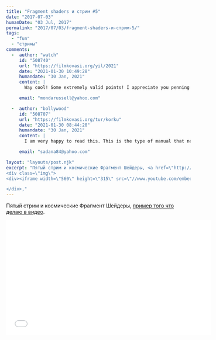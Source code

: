 ```yaml
---
title: "Fragment shaders и стрим #5"
date: "2017-07-03"
humanDate: "03 Jul, 2017"
permalink: "2017/07/03/fragment-shaders-и-стрим-5/"
tags: 
  - "fun"
  - "стримы"
comments: 
  -  author: "watch"
     id: "508740"
     url: "https://filmkovasi.org/yil/2021"
     date: "2021-01-30 10:49:28"
     humandate: "30 Jan, 2021"
     content: | 
       Way cool! Some extremely valid points! I appreciate you penning this write-up and also the rest of the site is really good. Gianna Jim Torre

     email: "mondarussell@yahoo.com"

  -  author: "bollywood"
     id: "508707"
     url: "https://filmkovasi.org/tur/korku"
     date: "2021-01-30 08:44:20"
     humandate: "30 Jan, 2021"
     content: | 
       I am very happy to read this. This is the type of manual that needs to be given and not the random misinformation that is at the other blogs. Appreciate your sharing this greatest doc. Susi Gerry Linc

     email: "sadana84@yahoo.com"

layout: "layouts/post.njk"
excerpt: "Пятый стрим и космические Фрагмент Шейдеры, <a href=\"http://cssing.org.ua/shaders\">пример того что делаю в видео</a>. 
<div class=\"img\">
<div><iframe width=\"560\" height=\"315\" src=\"//www.youtube.com/embed/YEYmYI7ZpQc\" frameborder=\"0\" allowfullscreen></iframe></div>

</div>,"
---
```


Пятый стрим и космические Фрагмент Шейдеры, <a href="http://cssing.org.ua/shaders">пример того что делаю в видео</a>. 
<div class="img">
<div><iframe width="560" height="315" src="//www.youtube.com/embed/YEYmYI7ZpQc" frameborder="0" allowfullscreen></iframe></div>

</div>
